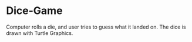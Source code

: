 # Dice-Game
Computer rolls a die, and user tries to guess what it landed on. The dice is drawn with Turtle Graphics.
